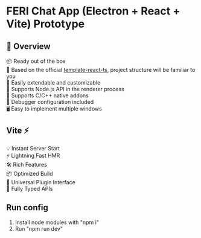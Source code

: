 # FERI Chat App (Electron + React + Vite) Prototype

## 👀 Overview

📦 Ready out of the box  
🎯 Based on the official [template-react-ts](https://github.com/vitejs/vite/tree/main/packages/create-vite/template-react-ts), project structure will be familiar to you  
🌱 Easily extendable and customizable  
💪 Supports Node.js API in the renderer process  
🔩 Supports C/C++ native addons  
🐞 Debugger configuration included  
🖥 Easy to implement multiple windows  

## Vite ⚡

💡 Instant Server Start  
⚡️ Lightning Fast HMR  
🛠️ Rich Features  
📦 Optimized Build  
🔩 Universal Plugin Interface  
🔑 Fully Typed APIs  

## Run config

1. Install node modules with "npm i"
2. Run "npm run dev"
